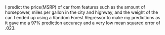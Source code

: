   I predict the price(MSRP) of car from features such as the amount of horsepower, miles per gallon in the city and highway, and the weight
of the car. I ended up using a Random Forest Regressor to make my predictions as it gave me a 97% prediction accuracy and a very low mean 
squared error of .023. 

